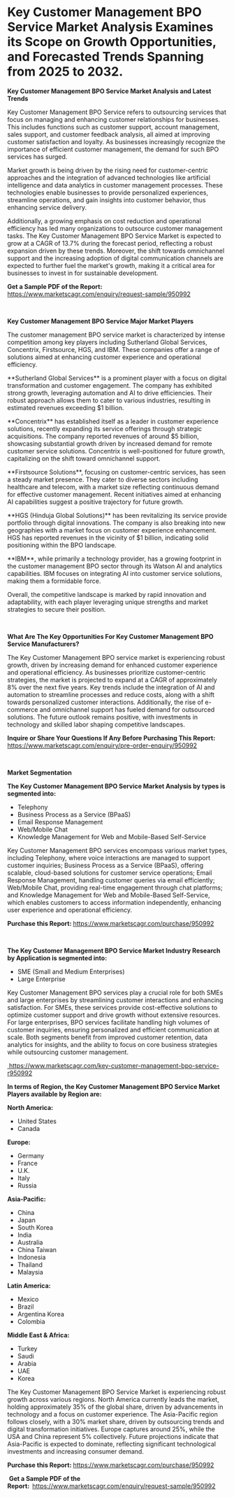 <p><h1>Key Customer Management BPO Service Market Analysis Examines its Scope on Growth Opportunities, and Forecasted Trends Spanning from 2025 to 2032.</h1></p><p><strong>Key Customer Management BPO Service Market Analysis and Latest Trends</strong></p>
<p><p>Key Customer Management BPO Service refers to outsourcing services that focus on managing and enhancing customer relationships for businesses. This includes functions such as customer support, account management, sales support, and customer feedback analysis, all aimed at improving customer satisfaction and loyalty. As businesses increasingly recognize the importance of efficient customer management, the demand for such BPO services has surged.</p><p>Market growth is being driven by the rising need for customer-centric approaches and the integration of advanced technologies like artificial intelligence and data analytics in customer management processes. These technologies enable businesses to provide personalized experiences, streamline operations, and gain insights into customer behavior, thus enhancing service delivery.</p><p>Additionally, a growing emphasis on cost reduction and operational efficiency has led many organizations to outsource customer management tasks. The Key Customer Management BPO Service Market is expected to grow at a CAGR of 13.7% during the forecast period, reflecting a robust expansion driven by these trends. Moreover, the shift towards omnichannel support and the increasing adoption of digital communication channels are expected to further fuel the market's growth, making it a critical area for businesses to invest in for sustainable development.</p></p>
<p><strong>Get a Sample PDF of the Report:&nbsp;</strong> <a href="https://www.marketscagr.com/enquiry/request-sample/950992?utm_campaign=3291&utm_medium=2&utm_source=Github&utm_content=ia&utm_term=19042025&utm_id=key-customer-management-bpo-service">https://www.marketscagr.com/enquiry/request-sample/950992</a></p>
<p>&nbsp;</p>
<p><strong>Key Customer Management BPO Service Major Market Players</strong></p>
<p><p>The customer management BPO service market is characterized by intense competition among key players including Sutherland Global Services, Concentrix, Firstsource, HGS, and IBM. These companies offer a range of solutions aimed at enhancing customer experience and operational efficiency.</p><p>**Sutherland Global Services** is a prominent player with a focus on digital transformation and customer engagement. The company has exhibited strong growth, leveraging automation and AI to drive efficiencies. Their robust approach allows them to cater to various industries, resulting in estimated revenues exceeding $1 billion.</p><p>**Concentrix** has established itself as a leader in customer experience solutions, recently expanding its service offerings through strategic acquisitions. The company reported revenues of around $5 billion, showcasing substantial growth driven by increased demand for remote customer service solutions. Concentrix is well-positioned for future growth, capitalizing on the shift toward omnichannel support.</p><p>**Firstsource Solutions**, focusing on customer-centric services, has seen a steady market presence. They cater to diverse sectors including healthcare and telecom, with a market size reflecting continuous demand for effective customer management. Recent initiatives aimed at enhancing AI capabilities suggest a positive trajectory for future growth.</p><p>**HGS (Hinduja Global Solutions)** has been revitalizing its service provide portfolio through digital innovations. The company is also breaking into new geographies with a market focus on customer experience enhancement. HGS has reported revenues in the vicinity of $1 billion, indicating solid positioning within the BPO landscape.</p><p>**IBM**, while primarily a technology provider, has a growing footprint in the customer management BPO sector through its Watson AI and analytics capabilities. IBM focuses on integrating AI into customer service solutions, making them a formidable force. </p><p>Overall, the competitive landscape is marked by rapid innovation and adaptability, with each player leveraging unique strengths and market strategies to secure their position.</p></p>
<p>&nbsp;</p>
<p><strong>What Are The Key Opportunities For Key Customer Management BPO Service Manufacturers?</strong></p>
<p><p>The Key Customer Management BPO service market is experiencing robust growth, driven by increasing demand for enhanced customer experience and operational efficiency. As businesses prioritize customer-centric strategies, the market is projected to expand at a CAGR of approximately 8% over the next five years. Key trends include the integration of AI and automation to streamline processes and reduce costs, along with a shift towards personalized customer interactions. Additionally, the rise of e-commerce and omnichannel support has fueled demand for outsourced solutions. The future outlook remains positive, with investments in technology and skilled labor shaping competitive landscapes.</p></p>
<p><strong>Inquire or Share Your Questions If Any Before Purchasing This Report:</strong> <a href="https://www.marketscagr.com/enquiry/pre-order-enquiry/950992?utm_campaign=3291&utm_medium=2&utm_source=Github&utm_content=ia&utm_term=19042025&utm_id=key-customer-management-bpo-service">https://www.marketscagr.com/enquiry/pre-order-enquiry/950992</a></p>
<p>&nbsp;</p>
<p><strong>Market Segmentation</strong></p>
<p><strong>The Key Customer Management BPO Service Market Analysis by types is segmented into:</strong></p>
<p><ul><li>Telephony</li><li>Business Process as a Service (BPaaS)</li><li>Email Response Management</li><li>Web/Mobile Chat</li><li>Knowledge Management for Web and Mobile-Based Self-Service</li></ul></p>
<p><p>Key Customer Management BPO services encompass various market types, including Telephony, where voice interactions are managed to support customer inquiries; Business Process as a Service (BPaaS), offering scalable, cloud-based solutions for customer service operations; Email Response Management, handling customer queries via email efficiently; Web/Mobile Chat, providing real-time engagement through chat platforms; and Knowledge Management for Web and Mobile-Based Self-Service, which enables customers to access information independently, enhancing user experience and operational efficiency.</p></p>
<p><strong>Purchase this Report:&nbsp;</strong><a href="https://www.marketscagr.com/purchase/950992?utm_campaign=3291&utm_medium=2&utm_source=Github&utm_content=ia&utm_term=19042025&utm_id=key-customer-management-bpo-service">https://www.marketscagr.com/purchase/950992</a></p>
<p>&nbsp;</p>
<p><strong>The Key Customer Management BPO Service Market Industry Research by Application is segmented into:</strong></p>
<p><ul><li>SME (Small and Medium Enterprises)</li><li>Large Enterprise</li></ul></p>
<p><p>Key Customer Management BPO services play a crucial role for both SMEs and large enterprises by streamlining customer interactions and enhancing satisfaction. For SMEs, these services provide cost-effective solutions to optimize customer support and drive growth without extensive resources. For large enterprises, BPO services facilitate handling high volumes of customer inquiries, ensuring personalized and efficient communication at scale. Both segments benefit from improved customer retention, data analytics for insights, and the ability to focus on core business strategies while outsourcing customer management.</p></p>
<p><a href="https://www.marketscagr.com/key-customer-management-bpo-service-r950992?utm_campaign=3291&utm_medium=2&utm_source=Github&utm_content=ia&utm_term=19042025&utm_id=key-customer-management-bpo-service">&nbsp;https://www.marketscagr.com/key-customer-management-bpo-service-r950992</a></p>
<p><strong>In terms of Region, the Key Customer Management BPO Service Market Players available by Region are:</strong></p>
<p>
    <p> <strong> North America: </strong>
        <ul>
            <li>United States</li>
            <li>Canada</li>
        </ul>
        </p> 
    <p> <strong> Europe: </strong>
        <ul>
            <li>Germany</li>
            <li>France</li>
            <li>U.K.</li>
            <li>Italy</li>
            <li>Russia</li>
        </ul>
        </p> 
    <p> <strong> Asia-Pacific: </strong>
        <ul>
            <li>China</li>
            <li>Japan</li>
            <li>South Korea</li>
            <li>India</li>
            <li>Australia</li>
            <li>China Taiwan</li>
            <li>Indonesia</li>
            <li>Thailand</li>
            <li>Malaysia</li>
        </ul>
        </p> 
    <p> <strong> Latin America: </strong>
        <ul>
            <li>Mexico</li>
            <li>Brazil</li>
            <li>Argentina Korea</li>
            <li>Colombia</li>
        </ul>
        </p> 
    <p> <strong> Middle East & Africa: </strong>
        <ul>
            <li>Turkey</li>
            <li>Saudi</li>
            <li>Arabia</li>
            <li>UAE</li>
            <li>Korea</li>
        </ul>
    </p>
    </p>
<p><p>The Key Customer Management BPO Service Market is experiencing robust growth across various regions. North America currently leads the market, holding approximately 35% of the global share, driven by advancements in technology and a focus on customer experience. The Asia-Pacific region follows closely, with a 30% market share, driven by outsourcing trends and digital transformation initiatives. Europe captures around 25%, while the USA and China represent 5% collectively. Future projections indicate that Asia-Pacific is expected to dominate, reflecting significant technological investments and increasing consumer demand.</p></p>
<p><strong>Purchase this Report: </strong><a href="https://www.marketscagr.com/purchase/950992?utm_campaign=3291&utm_medium=2&utm_source=Github&utm_content=ia&utm_term=19042025&utm_id=key-customer-management-bpo-service">https://www.marketscagr.com/purchase/950992</a></p>
<p>&nbsp;<strong>Get a Sample PDF of the Report:&nbsp;&nbsp;</strong><a href="https://www.marketscagr.com/enquiry/request-sample/950992?utm_campaign=3291&utm_medium=2&utm_source=Github&utm_content=ia&utm_term=19042025&utm_id=key-customer-management-bpo-service">https://www.marketscagr.com/enquiry/request-sample/950992</a></p>
<p><strong></strong></p>
<p><p></p><p></p><p></p></p>